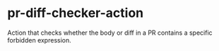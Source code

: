 # pr-diff-checker-action
Action that checks whether the body or diff in a PR contains a specific forbidden expression.
